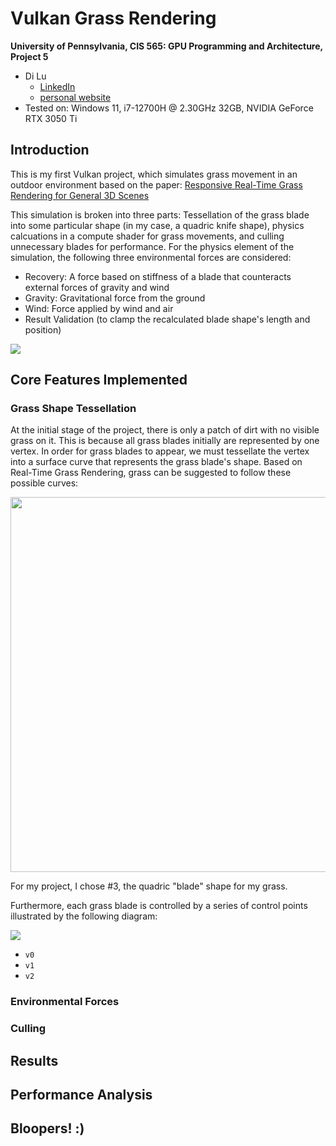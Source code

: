 Vulkan Grass Rendering
==================================

**University of Pennsylvania, CIS 565: GPU Programming and Architecture, Project 5**

* Di Lu
  * [LinkedIn](https://www.linkedin.com/in/di-lu-0503251a2/)
  * [personal website](https://www.dluisnothere.com/)
* Tested on: Windows 11, i7-12700H @ 2.30GHz 32GB, NVIDIA GeForce RTX 3050 Ti

## Introduction

This is my first Vulkan project, which simulates grass movement in an outdoor environment based on the paper: [Responsive Real-Time Grass Rendering for General 3D Scenes](https://www.cg.tuwien.ac.at/research/publications/2017/JAHRMANN-2017-RRTG/JAHRMANN-2017-RRTG-draft.pdf)

This simulation is broken into three parts: Tessellation of the grass blade into some particular shape (in my case, a quadric knife shape), physics calcuations in a compute shader for grass movements, and culling unnecessary blades for performance. For the physics element of the simulation, the following three environmental forces are considered:
- Recovery: A force based on stiffness of a blade that counteracts external forces of gravity and wind
- Gravity: Gravitational force from the ground
- Wind: Force applied by wind and air
- Result Validation (to clamp the recalculated blade shape's length and position)

![](img/diGrass2.gif)

## Core Features Implemented

### Grass Shape Tessellation

At the initial stage of the project, there is only a patch of dirt with no visible grass on it. This is because all grass blades initially are represented by one vertex. In order for grass blades to appear, we must tessellate the vertex into a surface curve that represents the grass blade's shape. Based on Real-Time Grass Rendering, grass can be suggested to follow these possible curves:

<img src="https://github.com/dluisnothere/Project5-Vulkan-Grass-Rendering/blob/main/img/bladeShape.png" width="600">

For my project, I chose #3, the quadric "blade" shape for my grass.

Furthermore, each grass blade is controlled by a series of control points illustrated by the following diagram:

![](img/blade_model.jpg)
- `v0`
- `v1`
- `v2`


### Environmental Forces

### Culling

## Results

## Performance Analysis

## Bloopers! :)
